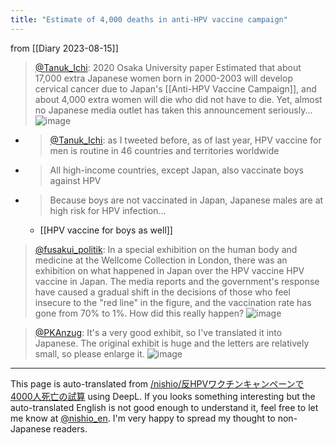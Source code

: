 ```yaml
---
title: "Estimate of 4,000 deaths in anti-HPV vaccine campaign"
---
```


from  [[Diary 2023-08-15]]
> [@Tanuk_Ichi](https://twitter.com/Tanuk_Ichi/status/1691004846634303488): 2020 Osaka University paper
> Estimated that about 17,000 extra Japanese women born in 2000-2003 will develop cervical cancer due to Japan's [[Anti-HPV Vaccine Campaign]], and about 4,000 extra women will die who did not have to die.
> Yet, almost no Japanese media outlet has taken this announcement seriously...
> ![image](https://pbs.twimg.com/media/F3en8WeaQAALFqt.jpg)
- > [@Tanuk_Ichi](https://twitter.com/Tanuk_Ichi/status/1689867476484706305): as I tweeted before, as of last year, HPV vaccine for men is routine in 46 countries and territories worldwide
- > All high-income countries, except Japan, also vaccinate boys against HPV
- > Because boys are not vaccinated in Japan, Japanese males are at high risk for HPV infection...
    - [[HPV vaccine for boys as well]]

> [@fusakui_politik](https://twitter.com/fusakui_politik/status/1691037628576018432): In a special exhibition on the human body and medicine at the Wellcome Collection in London, there was an exhibition on what happened in Japan over the HPV vaccine HPV vaccine in Japan.
> The media reports and the government's response have caused a gradual shift in the decisions of those who feel insecure to the "red line" in the figure, and the vaccination rate has gone from 70% to 1%. How did this really happen?
>  ![image](https://gyazo.com/e67813f3276dce38a2439022b2923f46/thumb/1000)

> [@PKAnzug](https://twitter.com/PKAnzug/status/1691383931168550912): It's a very good exhibit, so I've translated it into Japanese. The original exhibit is huge and the letters are relatively small, so please enlarge it.
>  ![image](https://gyazo.com/2b386121ec548608b5c7817311b238b7/thumb/1000)


---
This page is auto-translated from [/nishio/反HPVワクチンキャンペーンで4000人死亡の試算](https://scrapbox.io/nishio/反HPVワクチンキャンペーンで4000人死亡の試算) using DeepL. If you looks something interesting but the auto-translated English is not good enough to understand it, feel free to let me know at [@nishio_en](https://twitter.com/nishio_en). I'm very happy to spread my thought to non-Japanese readers.